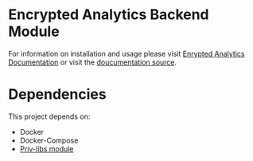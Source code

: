 # Encrypted Analytics Backend Module
For information on installation and usage please visit [Enrypted Analytics Documentation](https://cybex.cse.unr.edu/docs/encrypted-analytics/) or visit the [doucumentation source](https://github.com/CYBEX-P/priv-docs).

# Dependencies
This project depends on:   
- Docker
- Docker-Compose
- [Priv-libs module](https://github.com/CYBEX-P/cybexp-priv-libs)
